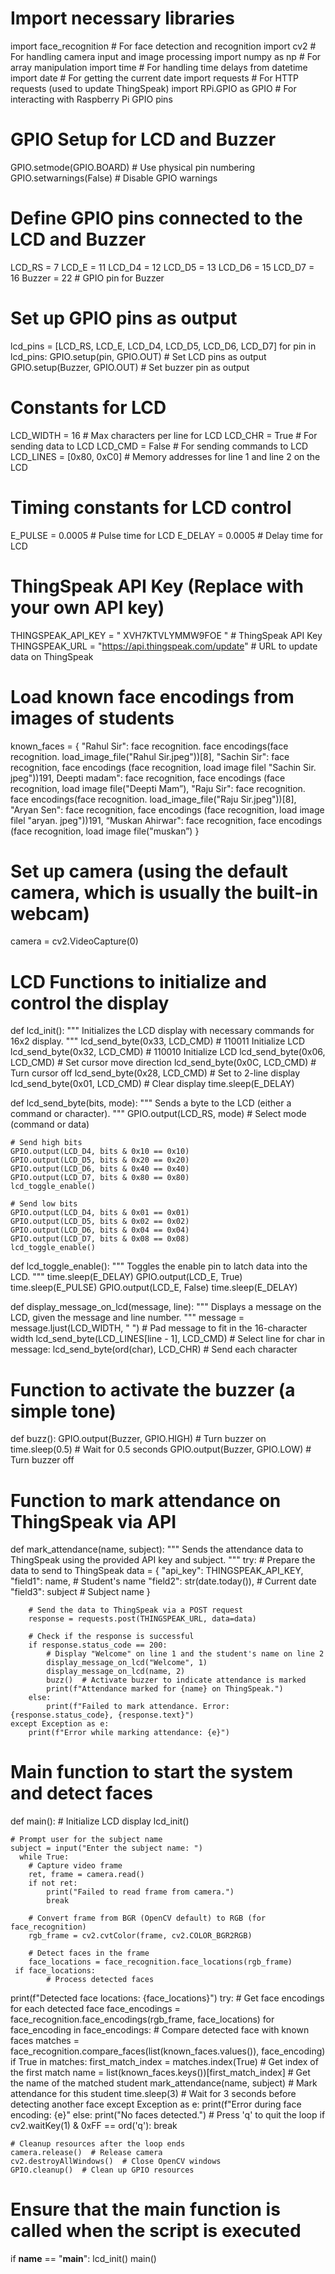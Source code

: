 # Import necessary libraries
import face_recognition  # For face detection and recognition
import cv2  # For handling camera input and image processing
import numpy as np  # For array manipulation
import time  # For handling time delays
from datetime import date  # For getting the current date
import requests # For HTTP requests (used to update ThingSpeak)
import RPi.GPIO as GPIO  # For interacting with Raspberry Pi GPIO pins
 # GPIO Setup for LCD and Buzzer
GPIO.setmode(GPIO.BOARD)  # Use physical pin numbering
GPIO.setwarnings(False)  # Disable GPIO warnings
 
# Define GPIO pins connected to the LCD and Buzzer
LCD_RS = 7
LCD_E = 11
LCD_D4 = 12
LCD_D5 = 13
LCD_D6 = 15
LCD_D7 = 16
Buzzer = 22  # GPIO pin for Buzzer
 # Set up GPIO pins as output
lcd_pins = [LCD_RS, LCD_E, LCD_D4, LCD_D5, LCD_D6, LCD_D7]
for pin in lcd_pins:
    GPIO.setup(pin, GPIO.OUT)  # Set LCD pins as output
GPIO.setup(Buzzer, GPIO.OUT)  # Set buzzer pin as output
 
# Constants for LCD
LCD_WIDTH = 16  # Max characters per line for LCD
LCD_CHR = True  # For sending data to LCD
LCD_CMD = False  # For sending commands to LCD
LCD_LINES = [0x80, 0xC0]  # Memory addresses for line 1 and line 2 on the LCD
 
# Timing constants for LCD control
E_PULSE = 0.0005  # Pulse time for LCD
E_DELAY = 0.0005  # Delay time for LCD
 
# ThingSpeak API Key (Replace with your own API key)
THINGSPEAK_API_KEY = " XVH7KTVLYMMW9FOE " #   ThingSpeak API Key
THINGSPEAK_URL = "https://api.thingspeak.com/update" # URL to update data on ThingSpeak
 
# Load known face encodings from images of students
known_faces = {
     "Rahul Sir": face recognition. face encodings(face recognition. load_image_file("Rahul Sir.jpeg"))[8], "Sachin Sir": face recognition, face encodings (face recognition, load image filel "Sachin Sir. jpeg"))191, Deepti madam": face recognition, face encodings (face recognition, load image file("Deepti Mam”), "Raju Sir": face recognition. face encodings(face recognition. load_image_file("Raju Sir.jpeg"))[8], "Aryan Sen": face recognition, face encodings (face recognition, load image filel "aryan. jpeg"))191, “Muskan Ahirwar": face recognition, face encodings (face recognition, load image file("muskan”)
}
 
# Set up camera (using the default camera, which is usually the built-in webcam)
camera = cv2.VideoCapture(0)
 
# LCD Functions to initialize and control the display
def lcd_init():
    """
    Initializes the LCD display with necessary commands for 16x2 display.
    """
    lcd_send_byte(0x33, LCD_CMD)  # 110011 Initialize LCD
    lcd_send_byte(0x32, LCD_CMD)  # 110010 Initialize LCD
    lcd_send_byte(0x06, LCD_CMD)  # Set cursor move direction
    lcd_send_byte(0x0C, LCD_CMD)  # Turn cursor off
    lcd_send_byte(0x28, LCD_CMD)  # Set to 2-line display
    lcd_send_byte(0x01, LCD_CMD)  # Clear display
    time.sleep(E_DELAY)
 
def lcd_send_byte(bits, mode):
    """
    Sends a byte to the LCD (either a command or character).
    """
    GPIO.output(LCD_RS, mode)  # Select mode (command or data)
 
    # Send high bits
    GPIO.output(LCD_D4, bits & 0x10 == 0x10)
    GPIO.output(LCD_D5, bits & 0x20 == 0x20)
    GPIO.output(LCD_D6, bits & 0x40 == 0x40)
    GPIO.output(LCD_D7, bits & 0x80 == 0x80)
    lcd_toggle_enable()
 
    # Send low bits
    GPIO.output(LCD_D4, bits & 0x01 == 0x01)
    GPIO.output(LCD_D5, bits & 0x02 == 0x02)
    GPIO.output(LCD_D6, bits & 0x04 == 0x04)
    GPIO.output(LCD_D7, bits & 0x08 == 0x08)
    lcd_toggle_enable()
 
def lcd_toggle_enable():
    """
    Toggles the enable pin to latch data into the LCD.
    """
    time.sleep(E_DELAY)
    GPIO.output(LCD_E, True)
    time.sleep(E_PULSE)
    GPIO.output(LCD_E, False)
    time.sleep(E_DELAY)
 
def display_message_on_lcd(message, line):
    """
    Displays a message on the LCD, given the message and line number.
    """
    message = message.ljust(LCD_WIDTH, " ")  # Pad message to fit in the 16-character width
    lcd_send_byte(LCD_LINES[line - 1], LCD_CMD)  # Select line
    for char in message:
        lcd_send_byte(ord(char), LCD_CHR)  # Send each character
 
# Function to activate the buzzer (a simple tone)
def buzz():
    GPIO.output(Buzzer, GPIO.HIGH)  # Turn buzzer on
    time.sleep(0.5)  # Wait for 0.5 seconds
    GPIO.output(Buzzer, GPIO.LOW)  # Turn buzzer off
 
# Function to mark attendance on ThingSpeak via API
def mark_attendance(name, subject):
    """
    Sends the attendance data to ThingSpeak using the provided API key and subject.
    """
    try:
        # Prepare the data to send to ThingSpeak
        data = {
            "api_key": THINGSPEAK_API_KEY,
            "field1": name,  # Student's name
            "field2": str(date.today()),  # Current date
            "field3": subject  # Subject name
        }
 
        # Send the data to ThingSpeak via a POST request
        response = requests.post(THINGSPEAK_URL, data=data)
 
        # Check if the response is successful
        if response.status_code == 200:
            # Display "Welcome" on line 1 and the student's name on line 2
            display_message_on_lcd("Welcome", 1)
            display_message_on_lcd(name, 2)
            buzz()  # Activate buzzer to indicate attendance is marked
            print(f"Attendance marked for {name} on ThingSpeak.")
        else:
            print(f"Failed to mark attendance. Error: {response.status_code}, {response.text}")
    except Exception as e:
        print(f"Error while marking attendance: {e}")
 
# Main function to start the system and detect faces
def main():
    # Initialize LCD display
    lcd_init()
 
    # Prompt user for the subject name
    subject = input("Enter the subject name: ")
      while True:
        # Capture video frame
        ret, frame = camera.read()
        if not ret:
            print("Failed to read frame from camera.")
            break
 
        # Convert frame from BGR (OpenCV default) to RGB (for face_recognition)
        rgb_frame = cv2.cvtColor(frame, cv2.COLOR_BGR2RGB)
 
        # Detect faces in the frame
        face_locations = face_recognition.face_locations(rgb_frame)
     if face_locations:
            # Process detected faces
print(f"Detected face locations: {face_locations}")
            try:
                # Get face encodings for each detected face
                face_encodings = face_recognition.face_encodings(rgb_frame, face_locations)
                for face_encoding in face_encodings:
                    # Compare detected face with known faces
                    matches = face_recognition.compare_faces(list(known_faces.values()), face_encoding)
                    if True in matches:
                        first_match_index = matches.index(True)  # Get index of the first match
                        name = list(known_faces.keys())[first_match_index]  # Get the name of the matched student
                        mark_attendance(name, subject)  # Mark attendance for this student
                        time.sleep(3)  # Wait for 3 seconds before detecting another face
            except Exception as e:
                print(f"Error during face encoding: {e}"
 else:
            print("No faces detected.")
      # Press 'q' to quit the loop
        if cv2.waitKey(1) & 0xFF == ord('q'):
            break
 
    # Cleanup resources after the loop ends
    camera.release()  # Release camera
    cv2.destroyAllWindows()  # Close OpenCV windows
    GPIO.cleanup()  # Clean up GPIO resources
 
# Ensure that the main function is called when the script is executed
if __name__ == "__main__":
lcd_init()
    main()
